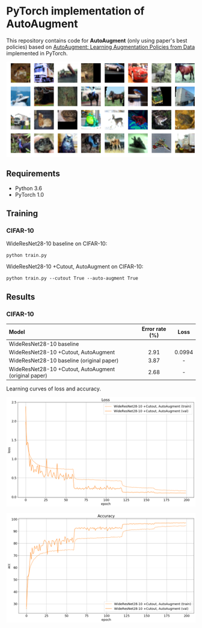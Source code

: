 # PyTorch implementation of AutoAugment
This repository contains code for **AutoAugment** (only using paper's best policies) based on [AutoAugment:
Learning Augmentation Policies from Data](https://arxiv.org/abs/1805.09501) implemented in PyTorch.

![example](example.png)

## Requirements
- Python 3.6
- PyTorch 1.0

## Training
### CIFAR-10
WideResNet28-10 baseline on CIFAR-10:
```
python train.py
```
WideResNet28-10 +Cutout, AutoAugment on CIFAR-10:
```
python train.py --cutout True --auto-augment True
```

## Results
### CIFAR-10
| Model                                               |  Error rate (%)   |   Loss   |
|:----------------------------------------------------|:-----------------:|:--------:|
|WideResNet28-10 baseline                             |                   |          |
|WideResNet28-10 +Cutout, AutoAugment                 |               2.91|    0.0994|
|WideResNet28-10 baseline (original paper)            |               3.87|         -|
|WideResNet28-10 +Cutout, AutoAugment (original paper)|               2.68|         -|

Learning curves of loss and accuracy.

![loss](loss.png)

![acc](acc.png)
